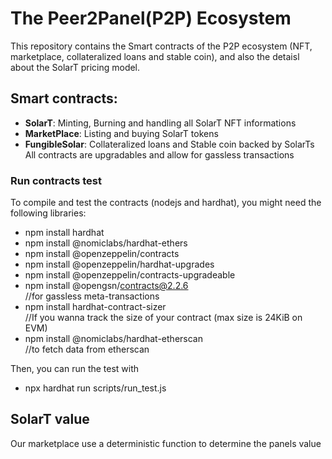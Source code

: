 # The Peer2Panel(P2P) Ecosystem
This repository contains the Smart contracts of the P2P ecosystem (NFT, marketplace, collateralized loans and stable coin), and also the detaisl about the SolarT pricing model.

## Smart contracts:
- **SolarT**: Minting, Burning and handling all SolarT NFT informations
- **MarketPlace**: Listing and buying SolarT tokens
- **FungibleSolar**: Collateralized loans and Stable coin backed by SolarTs
All contracts are upgradables and allow for gassless transactions

### Run contracts test
To compile and test the contracts (nodejs and hardhat), you might need the following libraries:
- npm install hardhat
- npm install @nomiclabs/hardhat-ethers
- npm install @openzeppelin/contracts
- npm install @openzeppelin/hardhat-upgrades        
- npm install @openzeppelin/contracts-upgradeable   
- npm install @opengsn/contracts@2.2.6              
//for gassless meta-transactions
- npm install hardhat-contract-sizer                
//If you wanna track the size of your contract (max size is 24KiB on EVM)
- npm install @nomiclabs/hardhat-etherscan          
//to fetch data from etherscan

Then, you can run the test with
- npx hardhat run scripts/run_test.js

## SolarT value
Our marketplace use a deterministic function to determine the panels value

